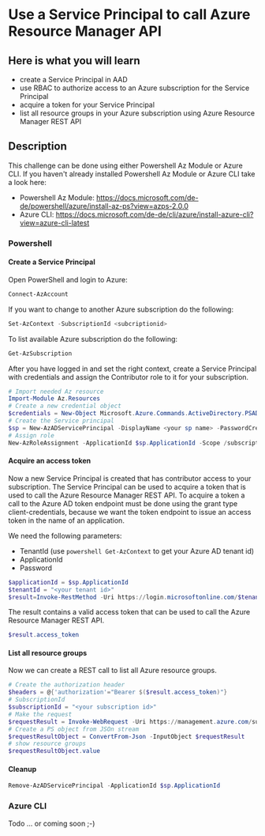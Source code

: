 # Use a Service Principal to call Azure Resource Manager API

## Here is what you will learn

- create a Service Principal in AAD
- use RBAC to authorize access to an Azure subscription for the Service Principal
- acquire a token for your Service Principal
- list all resource groups in your Azure subscription using Azure Resource Manager REST API

## Description

This challenge can be done using either Powershell Az Module or Azure CLI.
If you haven't already installed Powershell Az Module or Azure CLI take a look here:
- Powershell Az Module: https://docs.microsoft.com/de-de/powershell/azure/install-az-ps?view=azps-2.0.0
- Azure CLI: https://docs.microsoft.com/de-de/cli/azure/install-azure-cli?view=azure-cli-latest

### Powershell

#### Create a Service Principal

Open PowerShell and login to Azure:

```powershell
Connect-AzAccount
```

If you want to change to another Azure subscription do the following:

```powershell
Set-AzContext -SubscriptionId <subcriptionid>
```

To list available Azure subscription do the following:

```powershell
Get-AzSubscription
```

After you have logged in and set the right context, create a Service Principal with credentials and assign the Contributor role to it for your subscription.

```powershell
# Import needed Az resource
Import-Module Az.Resources
# Create a new credential object
$credentials = New-Object Microsoft.Azure.Commands.ActiveDirectory.PSADPasswordCredential -Property @{ StartDate=Get-Date; EndDate=Get-Date -Year 2020; Password="<your password>"}
# Create the Service principal
$sp = New-AzADServicePrincipal -DisplayName <your sp name> -PasswordCredential $credentials
# Assign role
New-AzRoleAssignment -ApplicationId $sp.ApplicationId -Scope /subscriptions/<your subscription id> -RoleDefinitionName Contributor
```

#### Acquire an access token

Now a new Service Principal is created that has contributor access to your subscription. The Service Principal can be used to acquire a token that is used to call the Azure Resource Manager REST API. 
To acquire a token a call to the Azure AD token endpoint must be done using the grant type client-credentials, because we want the token endpoint to issue an access token in the name of an application.

We need the following parameters:
- TenantId (use ```powershell Get-AzContext``` to get your Azure AD tenant id)
- ApplicationId
- Password 

```powershell
$applicationId = $sp.ApplicationId
$tenantId = "<your tenant id>"
$result=Invoke-RestMethod -Uri https://login.microsoftonline.com/$tenantId/oauth2/token?api-version=1.0 -Method Post -Body @{"grant_type" = "client_credentials"; "resource" = "https://management.core.windows.net/"; "client_id" = "$applicationId"; "client_secret" = "<your password>" } | ConvertFrom-Json
```

The result contains a valid access token that can be used to call the Azure Resource Manager REST API.
```powershell
$result.access_token
```

#### List all resource groups

Now we can create a REST call to list all Azure resource groups.

```powershell
# Create the authorization header
$headers = @{'authorization'="Bearer $($result.access_token)"}
# SubscriptionId
$subscriptionId = "<your subscription id>"
# Make the request
$requestResult = Invoke-WebRequest -Uri https://management.azure.com/subscriptions/$subscriptionId/resourcegroups?api-version=2018-05-01 -Headers $headers -Method Get
# Create a PS object from JSOn stream
$requestResultObject = ConvertFrom-Json -InputObject $requestResult
# show resource groups
$requestResultObject.value
```

#### Cleanup

```powershell
Remove-AzADServicePrincipal -ApplicationId $sp.ApplicationId
```

### Azure CLI
Todo ... or coming soon ;-)